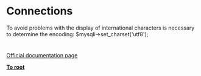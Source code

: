 # Connections





To avoid problems with the display of international characters is necessary to determine the encoding:
$mysqli-&gt;set_charset(&apos;utf8&apos;);

  

#

[Official documentation page](https://www.php.net/manual/en/mysqli.quickstart.connections.php)

**[To root](/README.md)**
